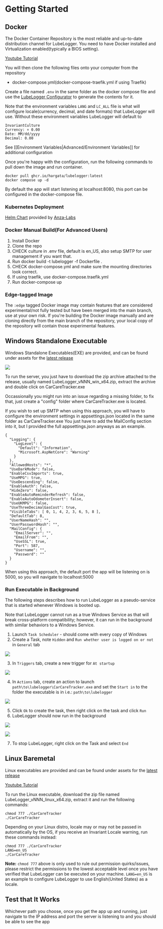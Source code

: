 # Getting Started
## Docker
The Docker Container Repository is the most reliable and up-to-date distribution channel for LubeLogger.
You need to have Docker installed and Virtualization enabled(typically a BIOS setting).

[Youtube Tutorial](https://www.youtube.com/playlist?list=PL2aZOA2wNP8tn-Py-XTF-B6nfx8l-4SwA)

You will then clone the following files onto your computer from the repository 
- docker-compose.yml(docker-compose-traefik.yml if using Traefik)

Create a file named `.env` in the same folder as the docker compose file and use the [LubeLogger Configurator](https://lubelogger.com/configure) to generate the contents for it.

Note that the environment variables `LANG` and `LC_ALL` file is what will configure locale(currency, decimal, and date formats) that LubeLogger will use. Without these environment variables LubeLogger will default to 

```
InvariantCulture
Currency: ¤ 0.00
Date: MM/dd/yyyy
Decimal: 0.00
````

See [[Environment Variables|Advanced/Environment Variables]] for additional configuration

Once you're happy with the configuration, run the following commands to pull down the image and run container.
```
docker pull ghcr.io/hargata/lubelogger:latest
docker compose up -d
```
By default the app will start listening at localhost:8080, this port can be configured in the docker-compose file.

### Kubernetes Deployment
[Helm Chart](https://artifacthub.io/packages/helm/anza-labs/lubelogger) provided by [Anza-Labs](https://github.com/anza-labs)

### Docker Manual Build(For Advanced Users)
1. Install Docker
2. Clone the repo
3. CHECK culture in .env file, default is en_US, also setup SMTP for user management if you want that.
4. Run docker build -t lubelogger -f Dockerfile .
5. CHECK docker-compose.yml and make sure the mounting directories look correct.
6. If using traefik, use docker-compose.traefik.yml
7. Run docker-compose up

### Edge-tagged Image
The `:edge` tagged Docker image may contain features that are considered experimental/not fully tested but have been merged into the main branch, use at your own risk. If you're building the Docker image manually and are cloning directly from the main branch of the repository, your local copy of the repository will contain those experimental features.

## Windows Standalone Executable
Windows Standalone Executables(EXE) are provided, and can be found under assets for the [latest release](https://github.com/hargata/lubelog/releases/latest)

![](/Installation/Getting%20Started/a/image-1727553838581.png)

To run the server, you just have to download the zip archive attached to the release, usually named LubeLogger_vNNN_win_x64.zip, extract the archive and double click on CarCareTracker.exe

Occassionally you might run into an issue regarding a missing folder, to fix that, just create a "config" folder where CarCareTracker.exe is located.

If you wish to set up SMTP when using this approach, you will have to configure the environment settings in appsettings.json located in the same folder as CarCareTracker.exe
You just have to add the MailConfig section into it, but I provided the full appsettings.json anyways as an example.
```
{
  "Logging": {
    "LogLevel": {
      "Default": "Information",
      "Microsoft.AspNetCore": "Warning"
    }
  },
  "AllowedHosts": "*",
  "UseDarkMode": false,
  "EnableCsvImports": true,
  "UseMPG": true,
  "UseDescending": false,
  "EnableAuth": false,
  "HideZero": false,
  "EnableAutoReminderRefresh": false,
  "EnableAutoOdometerInsert": false,
  "UseUKMPG": false,
  "UseThreeDecimalGasCost": true,
  "VisibleTabs": [ 0, 1, 4, 2, 3, 6, 5, 8 ],
  "DefaultTab": 8,
  "UserNameHash": "",
  "UserPasswordHash": "",
  "MailConfig": {
    "EmailServer": "",
    "EmailFrom": "",
    "UseSSL": true,
    "Port": 587,
    "Username": "",
    "Password": ""
  }
}

```
When using this approach, the default port the app will be listening on is 5000, so you will navigate to localhost:5000

### Run Executable in Background

The following steps describes how to run LubeLogger as a pseudo-service that is started whenever Windows is booted up.

Note that LubeLogger cannot run as a true Windows Service as that will break cross-platform compatibility; however, it can run in the background with similar behaviors to a Windows Service.

1. Launch `Task Scheduler` - should come with every copy of Windows
2. Create a Task, note `Hidden` and `Run whether user is logged on or not` in `General` tab

![](/Installation/Getting%20Started/a/image-1744758727023.png)

3. In `Triggers` tab, create a new trigger for `At startup`

![](/Installation/Getting%20Started/a/image-1744758748520.png)

4. In `Actions` tab, create an action to launch `path\to\lubelogger\CarCareTracker.exe` and set the `Start in` to the folder the executable is in i.e.: `path\to\lubelogger`

![](/Installation/Getting%20Started/a/image-1744758763587.png)

5. Click `Ok` to create the task, then right click on the task and click `Run`
6. LubeLogger should now run in the background

![](/Installation/Getting%20Started/a/image-1744758777847.png)

![](/Installation/Getting%20Started/a/image-1744758809425.png)

7. To stop LubeLogger, right click on the Task and select `End`

## Linux Baremetal
Linux executables are provided and can be found under assets for the [latest release](https://github.com/hargata/lubelog/releases/latest)

[Youtube Tutorial](https://www.youtube.com/playlist?list=PL2aZOA2wNP8tR21myT_s0T0tneoRi0vdT)

To run the Linux executable, download the zip file named LubeLogger_vNNN_linux_x64.zip, extract it and run the following commands:

```
chmod 777 ./CarCareTracker
./CarCareTracker
```

Depending on your Linux distro, locale may or may not be passed in automatically by the OS, if you receive an Invariant Locale warning, run these commands instead:

```
chmod 777 ./CarCareTracker
LANG=en_US
./CarCareTracker
```

**Note:** `chmod 777` above is only used to rule out permission quirks/issues, please restrict the permissions to the lowest acceptable level once you have verified that LubeLogger can be executed on your machine. `LANG=en_US` is an example to configure LubeLogger to use English(United States) as a locale.

## Test that It Works
Whichever path you choose, once you get the app up and running, just navigate to the IP address and port the server is listening to and you should be able to see the app
